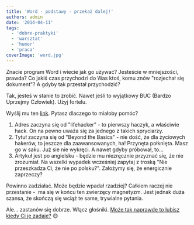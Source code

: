 ```yaml
---
title: 'Word - podstawy - przekaż dalej!'
authors: admin
date: '2014-04-11'
tags:
  - 'dobre-praktyki'
  - 'warsztat'
  - 'humor'
  - 'praca'
coverImage: 'word.jpg'
---
```


Znacie program Word i wiecie jak go używać? Jesteście w mniejszości, prawda? Co
jakiś czas przychodzi do Was ktoś, komu znów "rozjechał się dokument"? A gdyby
tak przestał przychodzić?

<!--truncate-->

Tak, jesteś w stanie to zrobić. Nawet jeśli to wyjątkowy BUC (Bardzo Uprzejmy
Człowiek). Użyj fortelu.

Wyślij mu ten
[link](http://lifehacker.com/beyond-the-basics-six-tips-for-better-formatting-in-mi-1546090595).
Pytasz dlaczego to miałoby pomóc?

1. Adres zaczyna się od "lifehacker" - to pierwszy haczyk, a właściwie hack. On
   na pewno uważa się za jednego z takich spryciarzy.
2. Tytuł zaczyna się od "Beyond the Basics" - nie dość, że dla życiowych
   hakerów, to jeszcze dla zaawansowanych, ha! Przynęta połknięta. Masz go w
   saku. Już sie nie wykręci. A nawet gdyby próbował, to...
3. Artykuł jest po angielsku - będzie mu niezręcznie przyznać się, że nie
   zrozumiał. Na wszelki wypadek wcześniej zapytaj z troską "Nie przeszkadza Ci,
   że nie po polsku?". Założymy się, że energicznie zaprzeczy?

Powinno zadziałać. Może będzie wpadał rzadziej? Całkiem raczej nie przestanie -
 ma się w końcu ten zwierzęcy magnetyzm. Jest jednak duża szansa, że skończą się
wciąż te same, trywialne pytania.

Ale... zastanów się dobrze. Włącz
głośniki. [Może tak naprawdę to lubisz kiedy Ci je zadaje?](http://techwriter.you.are.mighty.aninote.com/)
😊
